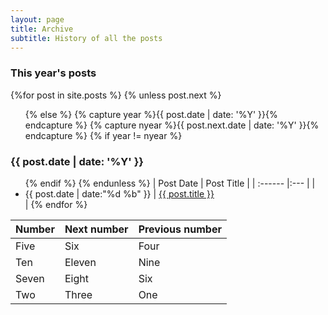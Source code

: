 ```yaml
---
layout: page
title: Archive
subtitle: History of all the posts
---
```



<section id="archive">
  <h3>This year's posts</h3>
  {%for post in site.posts %}
    {% unless post.next %}
      <ul class="this">
    {% else %}
      {% capture year %}{{ post.date | date: '%Y' }}{% endcapture %}
      {% capture nyear %}{{ post.next.date | date: '%Y' }}{% endcapture %}
      {% if year != nyear %}
        </ul>
        <h3>{{ post.date | date: '%Y' }}</h3>
        <ul class="past">
      {% endif %}
    {% endunless %}
      | Post Date | Post Title |
      | :------ |:--- |
      | <li><time>{{ post.date | date:"%d %b" }}</time> | <a href="{{ post.url }}">{{ post.title }}</a></li> |
  {% endfor %}
  </ul>
</section>

| Number | Next number | Previous number |
| :------ |:--- | :--- |
| Five | Six | Four |
| Ten | Eleven | Nine |
| Seven | Eight | Six |
| Two | Three | One |
